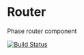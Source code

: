 # Router
Phase router component

[![Build Status](https://travis-ci.org/PhaseComponents/Router.svg?branch=master)](https://travis-ci.org/PhaseComponents/Router)
